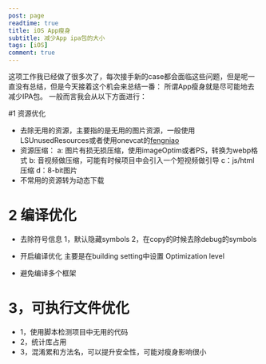 ```yaml
---
post: page
readtime: true
title: iOS App瘦身
subtitle: 减少App ipa包的大小
tags: [iOS]
comment: true
---
```

这项工作我已经做了很多次了，每次接手新的case都会面临这些问题，但是呢一直没有总结，但是今天接着这个机会来总结一番：
所谓App瘦身就是尽可能地去减少IPA包。
一般而言我会从以下方面进行：

#1 资源优化
* 去除无用的资源，主要指的是无用的图片资源，一般使用LSUnusedResources或者使用onevcat的[fengniao](https://github.com/onevcat/fengniao)
* 资源压缩：
a: 图片有损无损压缩，使用imageOptim或者PS，转换为webp格式
b: 音视频做压缩，可能有时候项目中会引入一个短视频做引导
c：js/html压缩
d：8-bit图片
* 不常用的资源转为动态下载
# 2 编译优化

* 去除符号信息
1，默认隐藏symbols
2，在copy的时候去除debug的symbols

* 开启编译优化
主要是在building setting中设置 Optimization level

* 避免编译多个框架

#  3，可执行文件优化
* 1，使用脚本检测项目中无用的代码
* 2，统计库占用
* 3，混淆累和方法名，可以提升安全性，可能对瘦身影响很小
 



